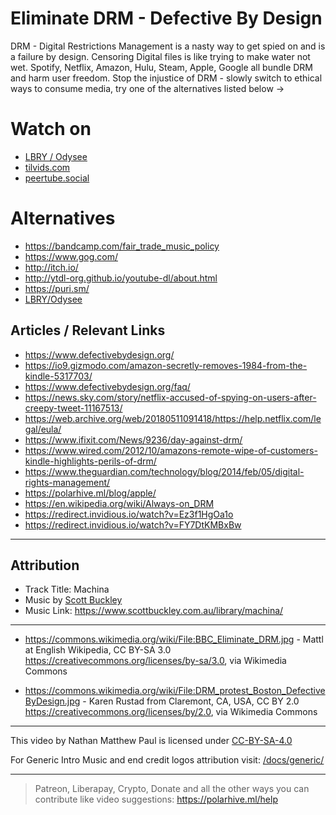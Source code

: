 # Eliminate DRM - Defective By Design 
DRM - Digital Restrictions Management is a nasty way to get spied on and is a failure by design. Censoring Digital files is like trying to make water not wet. Spotify, Netflix, Amazon, Hulu, Steam, Apple, Google all bundle DRM and harm user freedom. Stop the injustice of DRM - slowly switch to ethical ways to consume media, try one of the alternatives listed below ->

# Watch on
- [LBRY / Odysee](https://odysee.com/@polarhive:e/eliminate-drm-defective-by-design:3)
- [tilvids.com](https://tilvids.com/videos/watch/230e2d50-9ce7-488f-811f-5147f713bd9b/)
- [peertube.social](https://peertube.social/videos/watch/0e8d35bb-b3c0-4a9f-b359-5cd43a4eb179)

# Alternatives
- https://bandcamp.com/fair_trade_music_policy
- https://www.gog.com/
- http://itch.io/
- http://ytdl-org.github.io/youtube-dl/about.html
- https://puri.sm/
- [LBRY/Odysee](https://polarhive.ml/odysee)

## Articles / Relevant Links
- https://www.defectivebydesign.org/
- https://io9.gizmodo.com/amazon-secretly-removes-1984-from-the-kindle-5317703/
- https://www.defectivebydesign.org/faq/
- https://news.sky.com/story/netflix-accused-of-spying-on-users-after-creepy-tweet-11167513/
- https://web.archive.org/web/20180511091418/https://help.netflix.com/legal/eula/
- https://www.ifixit.com/News/9236/day-against-drm/
- https://www.wired.com/2012/10/amazons-remote-wipe-of-customers-kindle-highlights-perils-of-drm/
- https://www.theguardian.com/technology/blog/2014/feb/05/digital-rights-management/
- https://polarhive.ml/blog/apple/
- https://en.wikipedia.org/wiki/Always-on_DRM
- https://redirect.invidious.io/watch?v=Ez3f1HgOa1o 
- https://redirect.invidious.io/watch?v=FY7DtKMBxBw

---
## Attribution
- Track Title: Machina
- Music by [Scott Buckley](https://www.scottbuckley.com.au/)
- Music Link: https://www.scottbuckley.com.au/library/machina/

---
- https://commons.wikimedia.org/wiki/File:BBC_Eliminate_DRM.jpg -
Mattl at English Wikipedia, CC BY-SA 3.0 <https://creativecommons.org/licenses/by-sa/3.0>, via Wikimedia Commons

- https://commons.wikimedia.org/wiki/File:DRM_protest_Boston_DefectiveByDesign.jpg - Karen Rustad from Claremont, CA, USA, CC BY 2.0 <https://creativecommons.org/licenses/by/2.0>, via Wikimedia Commons

---
This video by Nathan Matthew Paul is licensed under [CC-BY-SA-4.0](https://creativecommons.org/licenses/by-sa/4.0/)

For Generic Intro Music and end credit logos attribution visit: [/docs/generic/](https://codeberg.org/polarhive/videos/src/branch/main/docs/generic) 

---
> Patreon, Liberapay, Crypto, Donate and all the other ways you can contribute like video suggestions: https://polarhive.ml/help